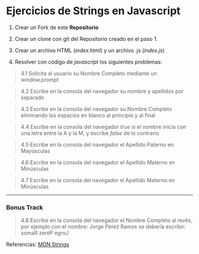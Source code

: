 # Ejercicios de Strings en Javascript

1. Crear un Fork de este **Repositorio**

2. Crear un clone con git del Repositorio creado en el paso 1.

3. Crear un archivo HTML (_index.html_)  y un archivo .js (_index.js_)

4. Resolver con código de _javascript_ los siguientes problemas:

> 4.1 Solicita al usuario su Nombre Completo mediante un window.prompt

> 4.2 Escribe en la consola del navegador su nombre y apellidos por separado

> 4.3 Escribe en la consola del navegador su Nombre Completo eliminando los espacios en blanco al principio y al final

> 4.4 Escribe en la consola del navegador _true_ si el nombre inicia con una letra entre la A y la M, y escribe _false_ de lo contrario

> 4.5 Escribe en la consola del navegador el Apellido Paterno en Mayúsculas

> 4.6 Escribe en la consola del navegador el Apellido Materno en Minúsculas

> 4.7 Escribe en la consola del navegador el Apellido Materno en Minúsculas

___
### Bonus Track  
> 4.8 Escribe en la consola del navegador el Nombre Completo al revés, por ejemplo con el nombre: Jorge Pérez Ramos se debería escribir: somaR zeréP egroJ

Referencias: [MDN Strings](https://developer.mozilla.org/es/docs/Web/JavaScript/Reference/Global_Objects/String)


